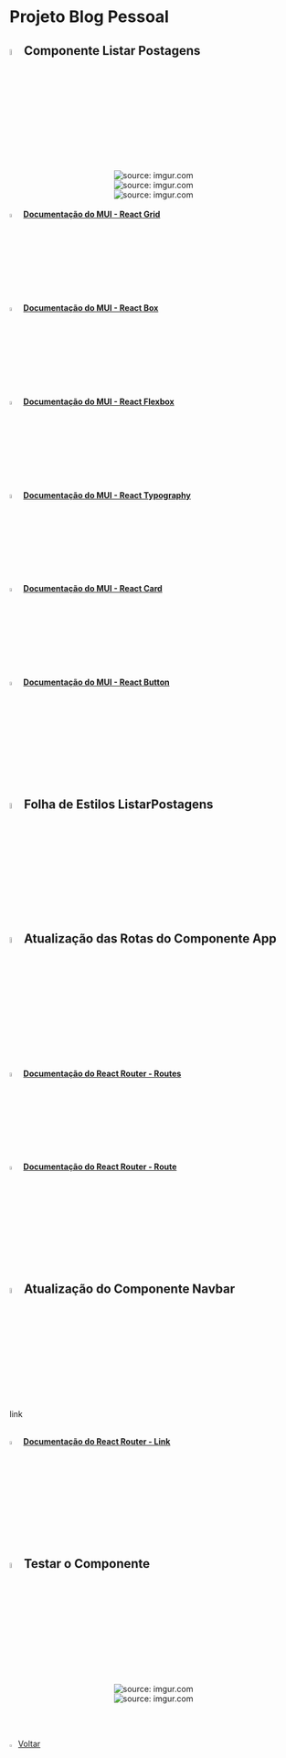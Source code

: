 <h1>Projeto Blog Pessoal</h1>



<h2><img src="https://i.imgur.com/H9wEgsJ.png" title="source: imgur.com" width="5%"/>Componente Listar Postagens</h2>



<div align="center"><img src="https://i.imgur.com/F3UvUzH.png" title="source: imgur.com" /></div>



<div align="center"><img src="https://i.imgur.com/h7zHmHz.png" title="source: imgur.com" /></div>





<div align="center"><img src="https://i.imgur.com/kCfuDZB.png" title="source: imgur.com" /></div>



<br />

<div align="left"><img src="https://i.imgur.com/wSOp8FA.png" title="source: imgur.com" width="4%"/> <a href="https://mui.com/material-ui/react-grid/" target="_blank"><b>Documentação do MUI - React Grid</b></a></div>

<div align="left"><img src="https://i.imgur.com/wSOp8FA.png" title="source: imgur.com" width="4%"/> <a href="https://mui.com/system/react-box/#main-content" target="_blank"><b>Documentação do MUI - React Box</b></a></div>

<div align="left"><img src="https://i.imgur.com/wSOp8FA.png" title="source: imgur.com" width="4%"/> <a href="https://mui.com/system/flexbox/#heading-properties-for-the-parent" target="_blank"><b>Documentação do MUI - React Flexbox</b></a></div>

<div align="left"><img src="https://i.imgur.com/wSOp8FA.png" title="source: imgur.com" width="4%"/> <a href="https://mui.com/joy-ui/react-typography/" target="_blank"><b>Documentação do MUI - React Typography</b></a></div>

<div align="left"><img src="https://i.imgur.com/wSOp8FA.png" title="source: imgur.com" width="4%"/> <a href="https://mui.com/material-ui/react-card/" target="_blank"><b>Documentação do MUI - React Card</b></a></div>

<div align="left"><img src="https://i.imgur.com/wSOp8FA.png" title="source: imgur.com" width="4%"/> <a href="https://mui.com/material-ui/react-button/" target="_blank"><b>Documentação do MUI - React Button</b></a></div>

<br />

<h2><img src="https://i.imgur.com/7IdCTXz.png" title="source: imgur.com" width="5%"/>Folha de Estilos ListarPostagens</h2>





<h2><img src="https://i.imgur.com/H9wEgsJ.png" title="source: imgur.com" width="5%"/>Atualização das Rotas do Componente App</h2>







<br />

<div align="left"><img src="https://i.imgur.com/ey5iP4N.png" title="source: imgur.com" width="4%"/> <a href="https://reactrouter.com/en/6.11.0/components/routes" target="_blank"><b>Documentação do React Router - Routes</b></a></div>

<div align="left"><img src="https://i.imgur.com/ey5iP4N.png" title="source: imgur.com" width="4%"/> <a href="https://reactrouter.com/en/6.11.0/route/route" target="_blank"><b>Documentação do React Router - Route</b></a></div>

<br />



<h2><img src="https://i.imgur.com/H9wEgsJ.png" title="source: imgur.com" width="5%"/>Atualização do Componente Navbar</h2>



link



<br />

<div align="left"><img src="https://i.imgur.com/ey5iP4N.png" title="source: imgur.com" width="4%"/> <a href="https://reactrouter.com/en/6.11.0/components/link" target="_blank"><b>Documentação do React Router - Link</b></a></div>

<br />



<h2><img src="https://i.imgur.com/H9wEgsJ.png" title="source: imgur.com" width="5%"/>Testar o Componente</h2>



<div align="center"><img src="https://i.imgur.com/rVfDFkx.png" title="source: imgur.com" /></div>



<div align="center"><img src="https://i.imgur.com/w2UCTzY.png" title="source: imgur.com" /></div>

<br /><br />
	

<div align="left"><a href="README.md"><img src="https://i.imgur.com/XMgF3gl.png" title="source: imgur.com" width="3%"/>Voltar</a></div>